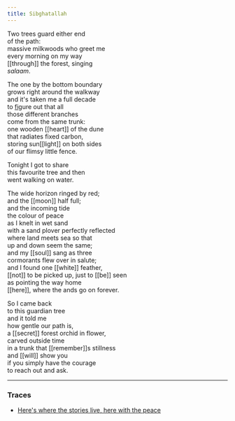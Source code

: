 ```yaml
---
title: Sibghatallah
---
```


Two trees guard either end  
of the path:  
massive milkwoods who greet me  
every morning on my way  
[[through]] the forest, singing  
_salaam_.  
  
The one by the bottom boundary  
grows right around the walkway  
and it's taken me a full decade  
to [fig](https://thebluebook.co.za/canto-i/bedien.html)ure out that all  
those different branches  
come from the same trunk:  
one wooden [[heart]] of the dune  
that radiates fixed carbon,  
storing sun[[light]] on both sides  
of our flimsy little fence.  
  
Tonight I got to share  
this favourite tree and then  
went walking on water.  
  
The wide horizon ringed by red;  
and the [[moon]] half full;  
and the incoming tide   
the colour of peace  
as I knelt in wet sand  
with a sand plover perfectly reflected   
where land meets sea so that  
up and down seem the same;  
and my [[soul]] sang as three  
cormorants flew over in salute;  
and I found one [[white]] feather,  
[[not]] to be picked up, just to [[be]] seen  
as pointing the way home  
[[here]], where the ands go on forever.   
  
So I came back  
to this guardian tree  
and it told me  
how gentle our path is,   
a [[secret]] forest orchid in flower,   
carved outside time  
in a trunk that [[remember]]s stillness  
and [[will]] show you  
if you simply have the courage  
to reach out and ask.  

---

### Traces

* [Here's where the stories live, here with the peace](https://www.youtube.com/watch?v=-oWB8f-Ov7k&lc=Ugh4psaHeUv5CngCoAEC)

